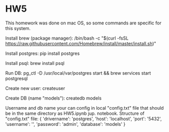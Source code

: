 # HW5

This homework was done on mac OS, so some commands are specific for this system.

Install brew (package manager):
/bin/bash -c "$(curl -fsSL https://raw.githubusercontent.com/Homebrew/install/master/install.sh)"

Install postgres:
pip install postgres

Install psql:
brew install psql

Run DB:
pg_ctl -D /usr/local/var/postgres start && brew services start postgresql

Create new user:
createuser <username>

Create DB (name "models"):
createdb models

Username and db name your can config in local "config.txt" file that should be in the same directory as HW5.ipynb jup. notebook.
Structure of "config.txt" file:
{
    'drivername': 'postgres',
    'host': 'localhost',
    'port': '5432',
    'username': '<username>',
    'password': 'admin',
    'database': 'models'
}